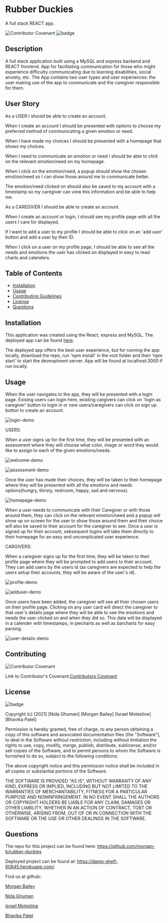 # Rubber Duckies
A full stack REACT app.

![Contributor Covenant](https://img.shields.io/badge/Contributor%20Covenant-2.0-4baaaa.svg)
![badge](https://img.shields.io/badge/license-MIT-orange)

## Description
A full stack application built using a MySQL and express backend and REACT frontend. App for facilitating communication for those who might experience difficulty communicating due to learning disabilities, social anxiety, etc. The App contains two user types and user experiences: the user making use of the app to communicate and the caregiver responsible for them.

## User Story

As a USER I should be able to create an account.

When I create an account I should be presented with options to choose my preferred method of communicating a given emotion or need.

When I have made my choices I should be presented with a homepage that shows my choices.

When I need to communicate an emotion or need I should be able to click on the relevant emotion/need on my homepage.

When I click on the emotion/need, a popup should show the chosen emotion/need so I can show those around me to communicate better.

The emotion/need clicked on should also be saved to my account with a timestamp so my caregiver can view this information and be able to help me.

As a CAREGIVER I should be able to create an account.

When I create an account or login, I should see my profile page with all the users I care for displayed.

If I want to add a user to my profile I should be able to click on an 'add user' button and add a user by their ID.

When I click on a user on my profile page, I should be able to see all the needs and emotions the user has clicked on displayed in easy to read charts and calenders. 


## Table of Contents

* [Installation](#installation)
* [Usage](#usage)
* [Contributing Guidelines](#contributing)
* [License](#license)
* [Questions](#questions)

## Installation

This application was created using the React, express and MySQL. The deployed app can be found [here](https://damp-shelf-60845.herokuapp.com/).

The deployed app offers the best user experience, but for running the app locally, download the repo, run 'npm install' in the root folder and then 'npm start' to start the deveoplment server. App will be found at localhost:3000 if run locally.

## Usage

When the user navigates to the app, they will be presented with a login page. Existng users can login here, existing cargivers can click on 'login as caregiver' button to login in or new users/caregivers can click on sign up button to create an account.

![login-demo](./demo-images/login-demo.png)

USERS:

When a user signs up for the first time, they will be presented with an assessment where they will choose what color, image or word they would like to assign to each of the given emotions/needs. 

![welcome-demo](./demo-images/welcomeuser-demo.png)

![assessment-demo](./demo-images/assessment-demo.png)

Once the user has made their choices, they will be taken to their homepage where they will be presented with all the emotions and needs options(hungry, thirsty, restroom, happy, sad and nervous). 

![homepage-demo](./demo-images/homepage-demo.png)

When a user needs to communicate with their Caregiver or with those around them, they can click on the relevant emotion/need and a popup will show up on screen for the user to show those around them and their choice will also be saved to their account for the caregiver to see.
Once a user is signed up for their account, sebsequent logins will take them directly to their homepage for an easy and uncomplicated user experience.

CARGIVERS:

When a caregiver signs up for the first time, they will be taken to their profile page where they will be prompted to add users to their account. They can add users by the users id (as caregivers are expected to help the users setup their accounts, they will be aware of the user's id). 

![profile-demo](./demo-images/caregiver-profile-demo.png)

![adduser-demo](./demo-images/add-user-demo.png)

Once users have been added, the caregiver will see all their chosen users on their profile page. Clicking on any user card will direct the caregiver to that user's details page where they will be able to see the emotions and needs the user clicked on and when they did so. This data will be displayed in a calender with timestamps, in piecharts as well as barcharts for easy parsing. 

![user-details-demo](./demo-images/user-details-demo.png)


## Contributing

 ![Contributor Covenant](https://img.shields.io/badge/Contributor%20Covenant-2.0-4baaaa.svg)

 Link to Contributor's Covenant:[Contributors Covenant](https://www.contributor-covenant.org/version/2/0/code_of_conduct/) 

 
## License

![badge](https://img.shields.io/badge/license-MIT-orange)
   
Copyright (c) [2021] [Nida Ghuman] [Morgan Bailey] [Israel Molestine] [Bhavika Patel]

Permission is hereby granted, free of charge, to any person obtaining a copy
of this software and associated documentation files (the "Software"), to deal
in the Software without restriction, including without limitation the rights
to use, copy, modify, merge, publish, distribute, sublicense, and/or sell
copies of the Software, and to permit persons to whom the Software is
furnished to do so, subject to the following conditions:

The above copyright notice and this permission notice shall be included in all
copies or substantial portions of the Software.

THE SOFTWARE IS PROVIDED "AS IS", WITHOUT WARRANTY OF ANY KIND, EXPRESS OR
IMPLIED, INCLUDING BUT NOT LIMITED TO THE WARRANTIES OF MERCHANTABILITY,
FITNESS FOR A PARTICULAR PURPOSE AND NONINFRINGEMENT. IN NO EVENT SHALL THE
AUTHORS OR COPYRIGHT HOLDERS BE LIABLE FOR ANY CLAIM, DAMAGES OR OTHER
LIABILITY, WHETHER IN AN ACTION OF CONTRACT, TORT OR OTHERWISE, ARISING FROM,
OUT OF OR IN CONNECTION WITH THE SOFTWARE OR THE USE OR OTHER DEALINGS IN THE
SOFTWARE. 

## Questions

The repo for this project can be found here: https://github.com/morgan-b/rubber-duckies

Deployed project can be found at: https://damp-shelf-60845.herokuapp.com/

Find us at github: 

[Morgan Bailey](https://github.com/morgan-b)

[Nida Ghuman](https://github.com/nidaqg)

[Israel Molestina](https://github.com/Israel-Molestina)

[Bhavika Patel](https://github.com/Bhavipatel21)





